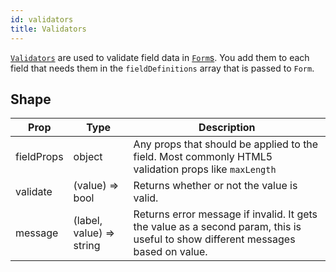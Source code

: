 ```yaml
---
id: validators
title: Validators
---
```


[`Validators`](/src/utils/validators/index.js) are used to validate field data in [`Form`s](components/form.md). You add them to each field that needs them in the `fieldDefinitions` array that is passed to `Form`.

## Shape

Prop|Type|Description
---|---|---
fieldProps|object|Any props that should be applied to the field. Most commonly HTML5 validation props like `maxLength`|
validate|(value) => bool|Returns whether or not the value is valid.
message|(label, value) => string|Returns error message if invalid. It gets the value as a second param, this is useful to show different messages based on value.
